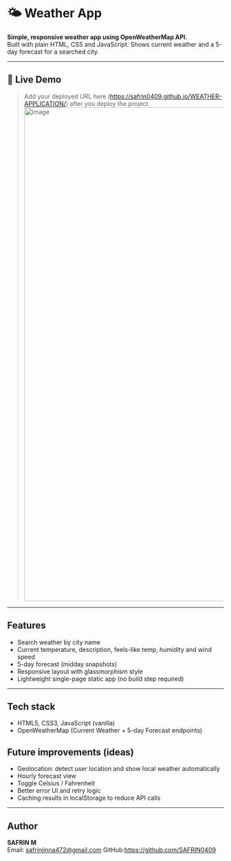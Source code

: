 # 🌤️ Weather App

**Simple, responsive weather app using OpenWeatherMap API.**  
Built with plain HTML, CSS and JavaScript. Shows current weather and a 5-day forecast for a searched city.

---

## 🔎 Live Demo
> Add your deployed URL here (https://safrin0409.github.io/WEATHER-APPLICATION/) after you deploy the project.
> <img width="1910" height="1149" alt="image" src="https://github.com/user-attachments/assets/ffde7837-eb43-468d-b37d-7dcb8c8e74a9" />



---

## Features
- Search weather by city name
- Current temperature, description, feels-like temp, humidity and wind speed
- 5-day forecast (midday snapshots)
- Responsive layout with glassmorphism style
- Lightweight single-page static app (no build step required)

---

## Tech stack
- HTML5, CSS3, JavaScript (vanilla)
- OpenWeatherMap (Current Weather + 5-day Forecast endpoints)




## Future improvements (ideas)
- Geolocation: detect user location and show local weather automatically
- Hourly forecast view
- Toggle Celsius / Fahrenheit
- Better error UI and retry logic
- Caching results in localStorage to reduce API calls

---

## Author
**SAFRIN M**  
Email: safrinjinna472@gmail.com 
GitHub:https://github.com/SAFRIN0409 

